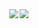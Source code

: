<img align="left" src="https://github-readme-stats.vercel.app/api?username=YoshihiroIto&count_private=true&show_icons=true" />
<img align="left" src="https://github-readme-stats.vercel.app/api/top-langs/?username=YoshihiroIto&layout=compact" />
